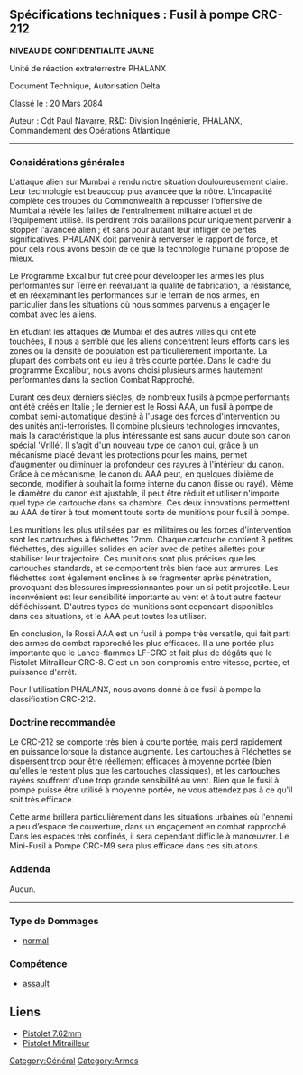 ## Spécifications techniques : Fusil à pompe CRC-212

**NIVEAU DE CONFIDENTIALITE JAUNE**

Unité de réaction extraterrestre PHALANX

Document Technique, Autorisation Delta

Classé le : 20 Mars 2084

Auteur : Cdt Paul Navarre, R&D: Division Ingénierie, PHALANX,
Commandement des Opérations Atlantique

------------------------------------------------------------------------

### Considérations générales

L'attaque alien sur Mumbai a rendu notre situation douloureusement
claire. Leur technologie est beaucoup plus avancée que la nôtre.
L'incapacité complète des troupes du Commonwealth à repousser
l'offensive de Mumbai a révélé les failles de l'entraînement militaire
actuel et de l’équipement utilisé. Ils perdirent trois bataillons pour
uniquement parvenir à stopper l'avancée alien ; et sans pour autant leur
infliger de pertes significatives. PHALANX doit parvenir à renverser le
rapport de force, et pour cela nous avons besoin de ce que la
technologie humaine propose de mieux.

Le Programme Excalibur fut créé pour développer les armes les plus
performantes sur Terre en réévaluant la qualité de fabrication, la
résistance, et en réexaminant les performances sur le terrain de nos
armes, en particulier dans les situations où nous sommes parvenus à
engager le combat avec les aliens.

En étudiant les attaques de Mumbai et des autres villes qui ont été
touchées, il nous a semblé que les aliens concentrent leurs efforts dans
les zones où la densité de population est particulièrement importante.
La plupart des combats ont eu lieu à très courte portée. Dans le cadre
du programme Excalibur, nous avons choisi plusieurs armes hautement
performantes dans la section Combat Rapproché.

Durant ces deux derniers siècles, de nombreux fusils à pompe performants
ont été créés en Italie ; le dernier est le Rossi AAA, un fusil à pompe
de combat semi-automatique destiné à l'usage des forces d'intervention
ou des unités anti-terroristes. Il combine plusieurs technologies
innovantes, mais la caractéristique la plus intéressante est sans aucun
doute son canon spécial 'Vrillé'. Il s'agit d'un nouveau type de canon
qui, grâce à un mécanisme placé devant les protections pour les mains,
permet d’augmenter ou diminuer la profondeur des rayures à l'intérieur
du canon. Grâce à ce mécanisme, le canon du AAA peut, en quelques
dixième de seconde, modifier à souhait la forme interne du canon (lisse
ou rayé). Même le diamètre du canon est ajustable, il peut être réduit
et utiliser n'importe quel type de cartouche dans sa chambre. Ces deux
innovations permettent au AAA de tirer à tout moment toute sorte de
munitions pour fusil à pompe.

Les munitions les plus utilisées par les militaires ou les forces
d'intervention sont les cartouches à fléchettes 12mm. Chaque cartouche
contient 8 petites fléchettes, des aiguilles solides en acier avec de
petites ailettes pour stabiliser leur trajectoire. Ces munitions sont
plus précises que les cartouches standards, et se comportent très bien
face aux armures. Les fléchettes sont également enclines à se fragmenter
après pénétration, provoquant des blessures impressionnantes pour un si
petit projectile. Leur inconvénient est leur sensibilité importante au
vent et à tout autre facteur défléchissant. D'autres types de munitions
sont cependant disponibles dans ces situations, et le AAA peut toutes
les utiliser.

En conclusion, le Rossi AAA est un fusil à pompe très versatile, qui
fait parti des armes de combat rapproché les plus efficaces. Il a une
portée plus importante que le Lance-flammes LF-CRC et fait plus de
dégâts que le Pistolet Mitrailleur CRC-8. C'est un bon compromis entre
vitesse, portée, et puissance d'arrêt.

Pour l'utilisation PHALANX, nous avons donné à ce fusil à pompe la
classification CRC-212.

### Doctrine recommandée

Le CRC-212 se comporte très bien à courte portée, mais perd rapidement
en puissance lorsque la distance augmente. Les cartouches à Fléchettes
se dispersent trop pour être réellement efficaces à moyenne portée (bien
qu'elles le restent plus que les cartouches classiques), et les
cartouches rayées souffrent d'une trop grande sensibilité au vent. Bien
que le fusil à pompe puisse être utilisé à moyenne portée, ne vous
attendez pas à ce qu'il soit très efficace.

Cette arme brillera particulièrement dans les situations urbaines où
l'ennemi a peu d’espace de couverture, dans un engagement en combat
rapproché. Dans les espaces très confinés, il sera cependant difficile à
manœuvrer. Le Mini-Fusil à Pompe CRC-M9 sera plus efficace dans ces
situations.

### Addenda

Aucun.

------------------------------------------------------------------------

### Type de Dommages

- [normal](Damage/normal "wikilink")

### Compétence

- [assault](Skills/assault "wikilink")

## Liens

- [Pistolet
  7.62mm](Equipement/Armes_Secondaires/Pistolet_7.62mm "wikilink")
- [Pistolet
  Mitrailleur](Equipement/Armes_Secondaires/Pistolet_Mitrailleur "wikilink")

[Category:Général](Category:Général "wikilink")
[Category:Armes](Category:Armes "wikilink")